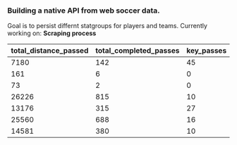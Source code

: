 ### Building a native API from web soccer data.

Goal is to persist differnt statgroups for players and teams.
Currently working on: **Scraping process**

| total_distance_passed | total_completed_passes | key_passes | total_attempted_passes |
| --------------------- | ---------------------- | ---------- | ---------------------- |
| 7180                  | 142                    | 45         | 395                    |
| 161                   | 6                      | 0          | 5                      |
| 73                    | 2                      | 0          | 2                      |
| 26226                 | 815                    | 10         | 442                    |
| 13176                 | 315                    | 27         | 386                    |
| 25560                 | 688                    | 16         | 838                    |
| 14581                 | 380                    | 10         | 426                    |
